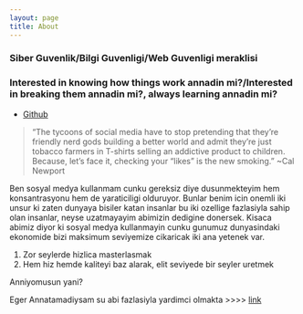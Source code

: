 ```yaml
---
layout: page
title: About
---
```

### Siber Guvenlik/Bilgi Guvenligi/Web Guvenligi meraklisi
### Interested in knowing how things work annadin mi?/Interested in breaking them annadin mi?, always learning annadin mi?

*	[Github](https://github.com/forsa41/)


> “The tycoons of social media have to stop pretending that they’re friendly nerd gods building a better world and
> admit they’re just tobacco farmers in T-shirts selling an addictive product to children.
> Because, let’s face it, checking your “likes” is the new smoking.” ~Cal Newport

Ben sosyal medya kullanmam cunku gereksiz diye dusunmekteyim hem konsantrasyonu hem de yaraticiligi olduruyor.
Bunlar benim icin onemli iki unsur ki zaten dunyaya bisiler katan insanlar bu iki ozellige fazlasiyla sahip olan insanlar, neyse uzatmayayim abimizin dedigine donersek.
Kisaca abimiz diyor ki sosyal medya kullanmayin cunku gunumuz dunyasindaki ekonomide bizi maksimum seviyemize
cikaricak iki ana yetenek var.

1.	Zor seylerde hizlica masterlasmak
2.	Hem hiz hemde kaliteyi baz alarak, elit seviyede bir seyler uretmek

Anniyomusun yani? 

Eger Annatamadiysam su abi fazlasiyla yardimci olmakta >>>> [link](https://www.youtube.com/watch?v=fpNHbi5Jds8)
